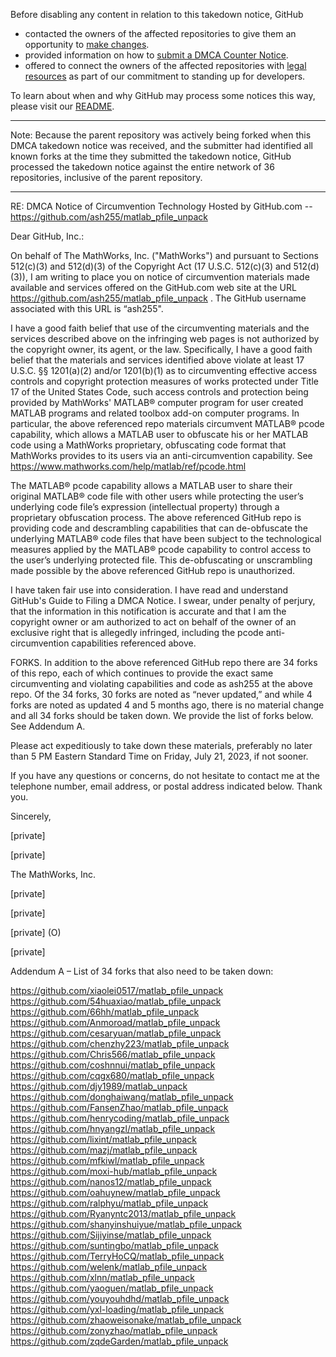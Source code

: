 Before disabling any content in relation to this takedown notice, GitHub
- contacted the owners of the affected repositories to give them an opportunity to [make changes](https://docs.github.com/en/github/site-policy/dmca-takedown-policy#a-how-does-this-actually-work).
- provided information on how to [submit a DMCA Counter Notice](https://docs.github.com/en/articles/guide-to-submitting-a-dmca-counter-notice).
- offered to connect the owners of the affected repositories with [legal resources](https://github.blog/2020-11-16-standing-up-for-developers-youtube-dl-is-back/#developer-defense-fund) as part of our commitment to standing up for developers.

To learn about when and why GitHub may process some notices this way, please visit our [README](https://github.com/github/dmca/blob/master/README.md#anatomy-of-a-takedown-notice).

---

Note: Because the parent repository was actively being forked when this DMCA takedown notice was received, and the submitter had identified all known forks at the time they submitted the takedown notice, GitHub processed the takedown notice against the entire network of 36 repositories, inclusive of the parent repository.

---

RE:  DMCA Notice of Circumvention Technology Hosted by GitHub.com   -- https://github.com/ash255/matlab_pfile_unpack

 

Dear GitHub, Inc.:

 

On behalf of The MathWorks, Inc. ("MathWorks") and pursuant to Sections 512(c)(3) and 512(d)(3) of the Copyright Act (17 U.S.C. 512(c)(3) and 512(d)(3)), I am writing to place you on notice of circumvention materials made available and services offered on the GitHub.com web site at the URL https://github.com/ash255/matlab_pfile_unpack .   The GitHub username associated with this URL is “ash255".

 

I have a good faith belief that use of the circumventing materials and the services described above on the infringing web pages is not authorized by the copyright owner, its agent, or the law.  Specifically, I have a good faith belief that the materials and services identified above violate at least 17 U.S.C. §§ 1201(a)(2) and/or 1201(b)(1) as to circumventing effective access controls and copyright protection measures of works protected under Title 17 of the United States Code, such access controls and protection being provided by MathWorks' MATLAB® computer program for user created MATLAB programs and related toolbox add-on computer programs.  In particular, the above referenced repo materials circumvent MATLAB® pcode capability, which allows a MATLAB user to obfuscate his or her MATLAB code using a MathWorks proprietary, obfuscating code format that MathWorks provides to its users via an anti-circumvention capability.   See https://www.mathworks.com/help/matlab/ref/pcode.html  

 

The MATLAB® pcode capability allows a MATLAB user to share their original MATLAB® code file with other users while protecting the user’s underlying code file’s expression (intellectual property) through a proprietary obfuscation process.  The above referenced GitHub repo is providing code and descrambling capabilities that can de-obfuscate the underlying MATLAB® code files that have been subject to the technological measures applied by the MATLAB® pcode capability to control access to the user’s underlying protected file.  This de-obfuscating or unscrambling made possible by the above referenced GitHub repo is unauthorized.

 

I have taken fair use into consideration. I have read and understand GitHub's Guide to Filing a DMCA Notice. I swear, under penalty of perjury, that the information in this notification is accurate and that I am the copyright owner or am authorized to act on behalf of the owner of an exclusive right that is allegedly infringed, including the pcode anti-circumvention capabilities referenced above.

 

FORKS.   In addition to the above referenced GitHub repo there are 34 forks of this repo, each of which continues to provide the exact same circumventing and violating capabilities and code as ash255 at the above repo.  Of the 34 forks, 30 forks are noted as “never updated,” and while 4 forks are noted as updated 4 and 5 months ago, there is no material change and all 34 forks should be taken down.  We provide the list of forks below.  See Addendum A.

 

Please act expeditiously to take down these materials, preferably no later than 5 PM Eastern Standard Time on Friday, July 21, 2023, if not sooner.  

 

If you have any questions or concerns, do not hesitate to contact me at the telephone number, email address, or postal address indicated below. Thank you.

 

Sincerely,

 

 

[private]

[private]

The MathWorks, Inc.

[private]

[private]

[private] (O)

[private]

 

Addendum A – List of 34  forks that also need to be taken down:

https://github.com/xiaolei0517/matlab_pfile_unpack  
https://github.com/54huaxiao/matlab_pfile_unpack  
https://github.com/66hh/matlab_pfile_unpack  
https://github.com/Anmoroad/matlab_pfile_unpack  
https://github.com/cesaryuan/matlab_pfile_unpack  
https://github.com/chenzhy223/matlab_pfile_unpack  
https://github.com/Chris566/matlab_pfile_unpack  
https://github.com/coshnnui/matlab_pfile_unpack  
https://github.com/cqgx680/matlab_pfile_unpack  
https://github.com/djy1989/matlab_unpack  
https://github.com/donghaiwang/matlab_pfile_unpack  
https://github.com/FansenZhao/matlab_pfile_unpack  
https://github.com/henrycoding/matlab_pfile_unpack  
https://github.com/hnyangzl/matlab_pfile_unpack  
https://github.com/lixint/matlab_pfile_unpack  
https://github.com/mazj/matlab_pfile_unpack  
https://github.com/mfkiwl/matlab_pfile_unpack  
https://github.com/moxi-hub/matlab_pfile_unpack  
https://github.com/nanos12/matlab_pfile_unpack  
https://github.com/oahuynew/matlab_pfile_unpack  
https://github.com/ralphyu/matlab_pfile_unpack  
https://github.com/Ryanyntc2013/matlab_pfile_unpack  
https://github.com/shanyinshuiyue/matlab_pfile_unpack  
https://github.com/Sijiyinse/matlab_pfile_unpack  
https://github.com/suntingbo/matlab_pfile_unpack  
https://github.com/TerryHoCQ/matlab_pfile_unpack  
https://github.com/welenk/matlab_pfile_unpack  
https://github.com/xlnn/matlab_pfile_unpack  
https://github.com/yaoguen/matlab_pfile_unpack  
https://github.com/youyouhdhd/matlab_pfile_unpack  
https://github.com/yxl-loading/matlab_pfile_unpack  
https://github.com/zhaoweisonake/matlab_pfile_unpack  
https://github.com/zonyzhao/matlab_pfile_unpack  
https://github.com/zqdeGarden/matlab_pfile_unpack
